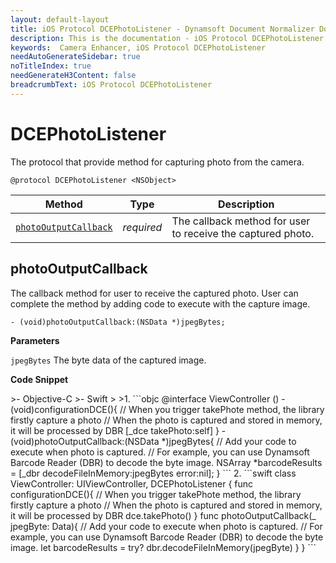 ```yaml
---
layout: default-layout
title: iOS Protocol DCEPhotoListener - Dynamsoft Document Normalizer Documents
description: This is the documentation - iOS Protocol DCEPhotoListener page of Dynamsoft Camera Enhancer.
keywords:  Camera Enhancer, iOS Protocol DCEPhotoListener
needAutoGenerateSidebar: true
noTitleIndex: true
needGenerateH3Content: false
breadcrumbText: iOS Protocol DCEPhotoListener
---
```


# DCEPhotoListener

The protocol that provide method for capturing photo from the camera.

```objc
@protocol DCEPhotoListener <NSObject>
```

| Method | Type | Description |
| ------ | ---- | ----------- |
| [`photoOutputCallback`](#photooutputcallback) | *required* | The callback method for user to receive the captured photo. |

## photoOutputCallback

The callback method for user to receive the captured photo. User can complete the method by adding code to execute with the capture image.

```objc
- (void)photoOutputCallback:(NSData *)jpegBytes;
```

**Parameters**

`jpegBytes` The byte data of the captured image.

**Code Snippet**

<div class="sample-code-prefix"></div>
>- Objective-C
>- Swift
>
>1. 
```objc
@interface ViewController ()<DCEPhotoListener>
- (void)configurationDCE(){
   // When you trigger takePhote method, the library firstly capture a photo
   // When the photo is captured and stored in memory, it will be processed by DBR
   [_dce takePhoto:self]
}
- (void)photoOutputCallback:(NSData *)jpegBytes{
   // Add your code to execute when photo is captured.
   // For example, you can use Dynamsoft Barcode Reader (DBR) to decode the byte image.
   NSArray<iTextResult*> *barcodeResults = [_dbr decodeFileInMemory:jpegBytes error:nil];
}
```
2. 
```swift
class ViewController: UIViewController, DCEPhotoListener {
   func configurationDCE(){
          // When you trigger takePhote method, the library firstly capture a photo
          // When the photo is captured and stored in memory, it will be processed by DBR
          dce.takePhoto()
   }
   func photoOutputCallback(_ jpegByte: Data){
          // Add your code to execute when photo is captured.
          // For example, you can use Dynamsoft Barcode Reader (DBR) to decode the byte image.
          let barcodeResults = try? dbr.decodeFileInMemory(jpegByte)
   }
}
```
